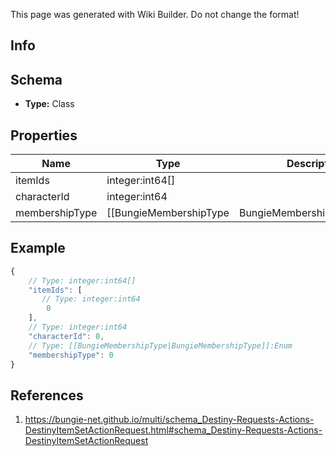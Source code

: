 <span class="wiki-builder">This page was generated with Wiki Builder. Do not change the format!</span>

## Info

## Schema
* **Type:** Class

## Properties
Name | Type | Description
---- | ---- | -----------
itemIds | integer:int64[] | 
characterId | integer:int64 | 
membershipType | [[BungieMembershipType|BungieMembershipType]]:Enum | 

## Example
```javascript
{
    // Type: integer:int64[]
    "itemIds": [
       // Type: integer:int64
        0
    ],
    // Type: integer:int64
    "characterId": 0,
    // Type: [[BungieMembershipType|BungieMembershipType]]:Enum
    "membershipType": 0
}

```

## References
1. https://bungie-net.github.io/multi/schema_Destiny-Requests-Actions-DestinyItemSetActionRequest.html#schema_Destiny-Requests-Actions-DestinyItemSetActionRequest
